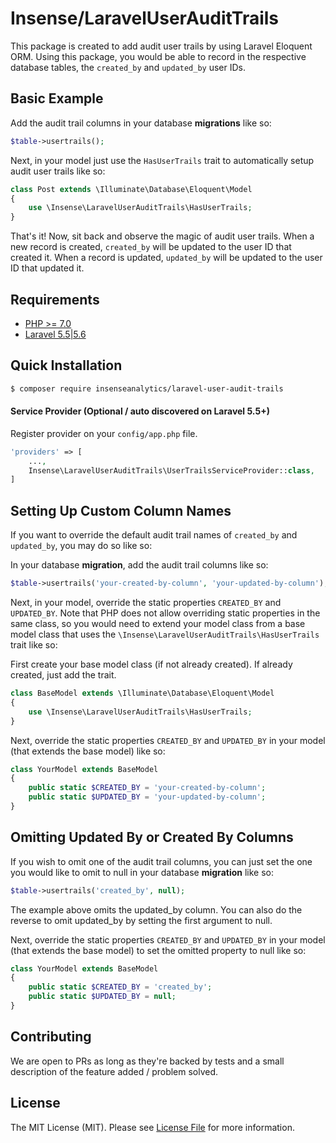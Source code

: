 # Insense/LaravelUserAuditTrails

This package is created to add audit user trails by using Laravel Eloquent ORM. Using this package, you would be able to record in the respective database tables, the `created_by` and `updated_by` user IDs.

## Basic Example

Add the audit trail columns in your database **migrations** like so:

```php
$table->usertrails();
```

Next, in your model just use the `HasUserTrails` trait to automatically setup audit user trails like so:
```php
class Post extends \Illuminate\Database\Eloquent\Model
{
    use \Insense\LaravelUserAuditTrails\HasUserTrails;
}
```

That's it! Now, sit back and observe the magic of audit user trails. When a new record is created, `created_by` will be updated to the user ID that created it. When a record is updated, `updated_by` will be updated to the user ID that updated it.

## Requirements
- [PHP >= 7.0](http://php.net/)
- [Laravel 5.5|5.6](https://github.com/laravel/framework)

## Quick Installation
```bash
$ composer require insenseanalytics/laravel-user-audit-trails
```

#### Service Provider (Optional / auto discovered on Laravel 5.5+)
Register provider on your `config/app.php` file.
```php
'providers' => [
    ...,
    Insense\LaravelUserAuditTrails\UserTrailsServiceProvider::class,
]
```

## Setting Up Custom Column Names
If you want to override the default audit trail names of `created_by` and `updated_by`, you may do so like so:

In your database **migration**, add the audit trail columns like so:
```php
$table->usertrails('your-created-by-column', 'your-updated-by-column');
```
Next, in your model, override the static properties `CREATED_BY` and `UPDATED_BY`. Note that PHP does not allow overriding static properties in the same class, so you would need to extend your model class from a base model class that uses the `\Insense\LaravelUserAuditTrails\HasUserTrails` trait like so:

First create your base model class (if not already created). If already created, just add the trait.

```php
class BaseModel extends \Illuminate\Database\Eloquent\Model
{
    use \Insense\LaravelUserAuditTrails\HasUserTrails;
}
```
Next, override the static properties `CREATED_BY` and `UPDATED_BY` in your model (that extends the base model) like so:

```php
class YourModel extends BaseModel
{
    public static $CREATED_BY = 'your-created-by-column';
    public static $UPDATED_BY = 'your-updated-by-column';
}
```

## Omitting Updated By or Created By Columns
If you wish to omit one of the audit trail columns, you can just set the one you would like to omit to null in your database **migration** like so:

```php
$table->usertrails('created_by', null);
```
The example above omits the updated_by column. You can also do the reverse to omit updated_by by setting the first argument to null.

Next, override the static properties `CREATED_BY` and `UPDATED_BY` in your model (that extends the base model) to set the omitted property to null like so:

```php
class YourModel extends BaseModel
{
    public static $CREATED_BY = 'created_by';
    public static $UPDATED_BY = null;
}
```

## Contributing
We are open to PRs as long as they're backed by tests and a small description of the feature added / problem solved.

## License

The MIT License (MIT). Please see [License File](https://github.com/insenseanalytics/laravel-user-audit-trails/blob/master/LICENSE.md) for more information.
